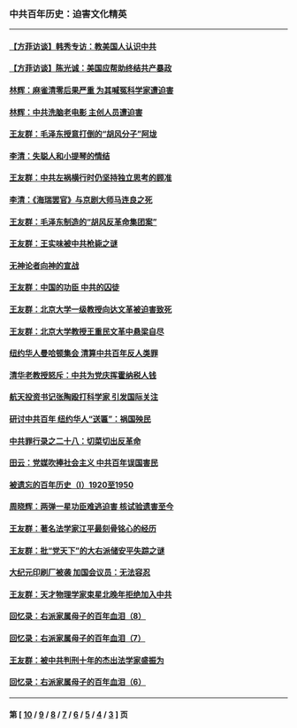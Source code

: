 ### 中共百年历史：迫害文化精英
---
#### [【方菲访谈】韩秀专访：教美国人认识中共](../../pages/nf1176111/n13821310.md?09300430) 
#### [【方菲访谈】陈光诚：美国应帮助终结共产暴政](../../pages/nf1176111/n13759521.md?09300430) 
#### [林辉：麻雀清零后果严重 为其喊冤科学家遭迫害](../../pages/nf1176111/n13746900.md?09300430) 
#### [林辉：中共洗脑老电影 主创人员遭迫害](../../pages/nf1176111/n13699437.md?09300430) 
#### [王友群：毛泽东授意打倒的“胡风分子”阿垅](../../pages/nf1176111/n13592541.md?09300430) 
#### [李清：失聪人和小提琴的情结](../../pages/nf1176111/n13459280.md?09300430) 
#### [王友群：中共左祸横行时仍坚持独立思考的顾准](../../pages/nf1176111/n13444722.md?09300430) 
#### [李清：《海瑞罢官》与京剧大师马连良之死](../../pages/nf1176111/n13412316.md?09300430) 
#### [王友群：毛泽东制造的“胡风反革命集团案”](../../pages/nf1176111/n13324909.md?09300430) 
#### [王友群：王实味被中共枪毙之谜](../../pages/nf1176111/n13307502.md?09300430) 
#### [无神论者向神的宣战](../../pages/nf1176111/n13281535.md?09300430) 
#### [王友群：中国的功臣 中共的囚徒](../../pages/nf1176111/n13291790.md?09300430) 
#### [王友群：北京大学一级教授向达文革被迫害致死](../../pages/nf1176111/n13150966.md?09300430) 
#### [王友群：北京大学教授王重民文革中悬梁自尽](../../pages/nf1176111/n13084645.md?09300430) 
#### [纽约华人曼哈顿集会 清算中共百年反人类罪](../../pages/nf1176111/n13084157.md?09300430) 
#### [清华老教授怒斥：中共为党庆挥霍纳税人钱](../../pages/nf1176111/n13071430.md?09300430) 
#### [航天投资书记张陶殴打科学家 引发国际关注](../../pages/nf1176111/n13069132.md?09300430) 
#### [研讨中共百年 纽约华人“送匾”：祸国殃民](../../pages/nf1176111/n13057367.md?09300430) 
#### [中共罪行录之二十八：切菜切出反革命](../../pages/nf1176111/n13030600.md?09300430) 
#### [田云：党媒吹捧社会主义 中共百年误国害民](../../pages/nf1176111/n13006682.md?09300430) 
#### [被遗忘的百年历史（I）1920至1950](../../pages/nf1176111/n12986411.md?09300430) 
#### [周晓辉：两弹一星功臣难逃迫害 核试验遗害至今](../../pages/nf1176111/n12974997.md?09300430) 
#### [王友群：著名法学家江平最刻骨铭心的经历](../../pages/nf1176111/n12970787.md?09300430) 
#### [王友群：批“党天下”的大右派储安平失踪之谜](../../pages/nf1176111/n12954229.md?09300430) 
#### [大纪元印刷厂被袭 加国会议员：无法容忍](../../pages/nf1176111/n12883028.md?09300430) 
#### [王友群：天才物理学家束星北晚年拒绝加入中共](../../pages/nf1176111/n12792913.md?09300430) 
#### [回忆录：右派家属母子的百年血泪（8）](../../pages/nf1176111/n12706196.md?09300430) 
#### [回忆录：右派家属母子的百年血泪（7）](../../pages/nf1176111/n12706191.md?09300430) 
#### [王友群：被中共判刑十年的杰出法学家盛振为](../../pages/nf1176111/n12706141.md?09300430) 
#### [回忆录：右派家属母子的百年血泪（6）](../../pages/nf1176111/n12698863.md?09300430) 

---
#### 第 [ [10](./10.md?09300430) / [9](./9.md?09300430) / [8](./8.md?09300430) / [7](./7.md?09300430) / [6](./6.md?09300430) / [5](./5.md?09300430) / [4](./4.md?09300430) / [3](./3.md?09300430) ] 页
